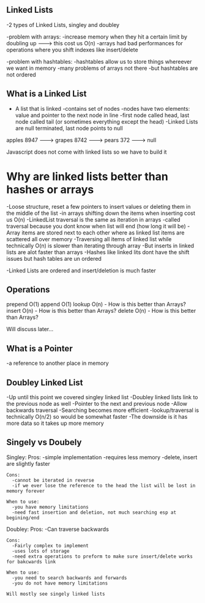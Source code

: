 ## Linked Lists

-2 types of Linked Lists, singley and doubley

-problem with arrays: 
  -increase memory when they hit a certain limit by doubling up ---> this cost us O(n)
  -arrays had bad performances for operations where you shift indexes like insert/delete

-problem with hashtables:
  -hashtables allow us to store things whereever we want in memory
  -many problems of arrays not there
  -but hashtables are not ordered

  ## What is a Linked List

  - A list that is linked
  -contains set of nodes
    -nodes have two elements: value and pointer to the next node in line
  -first node called head, last node called tail (or sometimes everything except the head)
  -Linked Lists are null terminated, last node points to null

  apples
  8947  ---> grapes
             8742  ---> pears
                        372  ---> null 
  
  Javascript does not come with linked lists so we have to build it

  # Why are linked lists better than hashes or arrays
  
  -Loose structure, reset a few pointers to insert values or deleting them in the middle of the list
  -in arrays shifting down the items when inserting cost us O(n)
  -LinkedList traversal is the same as iteration in arrays
  -called traversal because you dont know when list will end (how long it will be)
  -Array items are stored next to each other where as linked list items are scattered all over memory
  -Traversing all items of linked list while technically O(n) is slower than iterating through array
  -But inserts in linked lists are alot faster than arrays
  -Hashes like linked lits dont have the shift issues but hash tables are un ordered

  -Linked Lists are ordered and insert/deletion is much faster

  ## Operations

  prepend O(1)
  append O(1)
  lookup O(n) - How is this better than Arrays?
  insert O(n) - How is this better than Arrays?
  delete O(n) - How is this better than Arrays?
  
  Will discuss later...

  ## What is a Pointer

  -a reference to another place in memory

  ## Doubley Linked List

  -Up until this point we covered singley linked list
  -Doubley linked lists link to the previous node as well
  -Pointer to the next and previous node
  -Allow backwards traversal
  -Searching becomes more efficient
  -lookup/traversal is technically O(n/2) so would be somewhat faster
  -The downside is it has more data so it takes up more memory

  ## Singely vs Doubely

  Singley:
    Pros:
      -simple implementation
      -requires less memory
      -delete, insert are slightly faster

    Cons:
      -cannot be iterated in reverse
      -if we ever lose the reference to the head the list will be lost in memory forever

    When to use:
      -you have memory limitations
      -need fast insertion and deletion, not much searching esp at begining/end 

  Doubley:
    Pros: 
      -Can traverse backwards

    Cons:
      -Fairly complex to implement
      -uses lots of storage
      -need extra operations to preform to make sure insert/delete works for bakcwards link

    When to use:
      -you need to search backwards and forwards
      -you do not have memory limitations
    
    Will mostly see singely linked lists